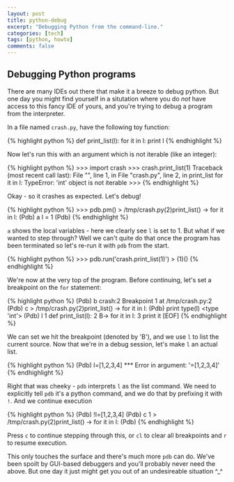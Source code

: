 ```yaml
---
layout: post
title: python-debug
excerpt: "Debugging Python from the command-line."
categories: [tech]
tags: [python, howto]
comments: false
---
```


## Debugging Python programs ##

There are many IDEs out there that make it a breeze to debug python. But one day you might find yourself in a situtation where you do *not* have access to this fancy IDE of yours, and you're trying to debug a program from the interpreter.

In a file named `crash.py`, have the following toy function:

{% highlight python %}
    def print_list(l):
      for it in l:
        print l
{% endhighlight %}

Now let's run this with an argument which is not iterable (like an integer):

{% highlight python %}
    >>> import crash
    >>> crash.print_list(1)
    Traceback (most recent call last):
      File "<stdin>", line 1, in <module>
      File "crash.py", line 2, in print_list
        for it in l:
    TypeError: 'int' object is not iterable
    >>>
{% endhighlight %}

Okay - so it crashes as expected. Let's debug!

{% highlight python %}
    >>> pdb.pm()
    > /tmp/crash.py(2)print_list()
    -> for it in l:
    (Pdb) a
    l = 1
    (Pdb)
{% endhighlight %}

`a` shows the local variables - here we clearly see `l` is set to 1. But what if we wanted to step through? Well we can't quite do that once the program has been terminated so let's re-run it with `pdb` from the start.

{% highlight python %}
    >>> pdb.run('crash.print_list(1)')
    > <string>(1)<module>()
{% endhighlight %}

We're now at the very top of the program. Before continuing, let's set a breakpoint on the `for` statement:

{% highlight python %}
    (Pdb) b crash:2
    Breakpoint 1 at /tmp/crash.py:2
    (Pdb) c
    > /tmp/crash.py(2)print_list()
    -> for it in l:
    (Pdb) print type(l)
    <type 'int'>
    (Pdb) l
      1     def print_list(l):
      2 B->   for it in l:
      3         print it
    [EOF]
{% endhighlight %}

We can set we hit the breakpoint (denoted by 'B'), and we use `l` to list the current source. Now that we're in a debug session, let's make `l` an actual list.

{% highlight python %}
    (Pdb) l=[1,2,3,4]
    *** Error in argument: '=[1,2,3,4]'
{% endhighlight %}

Right that was cheeky - `pdb` interprets `l` as the list command. We need to explicitly tell `pdb` it's a python command, and we do that by prefixing it with `!`. And we continue execution

{% highlight python %}
    (Pdb) !l=[1,2,3,4]
    (Pdb) c
    1
    > /tmp/crash.py(2)print_list()
    -> for it in l:
    (Pdb)
{% endhighlight %}

Press `c` to continue stepping through this, or `cl` to clear all breakpoints and `r` to resume execution.

This only touches the surface and there's much more `pdb` can do. We've been spoilt by GUI-based debuggers and you'll probably never need the above. But one day it just might get you out of an undesireable situation ^_^
